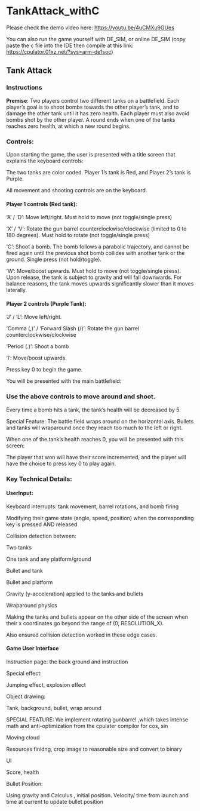# TankAttack_withC

Please check the demo video here: https://youtu.be/4uCMXu9GUes

You can also run the game yourself with DE_SIM, or online DE_SIM (copy paste the c file into the IDE then compile at this link: https://cpulator.01xz.net/?sys=arm-de1soc)



## Tank Attack 

### Instructions 

**Premise**: 
Two players control two different tanks on a battlefield. Each player’s goal is to shoot bombs towards the other player’s tank, and to damage the other tank until it has zero health. Each player must also avoid bombs shot by the other player. A round ends when one of the tanks reaches zero health, at which a new round begins.  

### Controls: 

Upon starting the game, the user is presented with a title screen that explains the keyboard controls:  

The two tanks are color coded. Player 1’s tank is Red, and Player 2’s tank is Purple.  

All movement and shooting controls are on the keyboard.  

#### Player 1 controls (Red tank): 

‘A’ / ‘D’: Move left/right. Must hold to move (not toggle/single press) 

‘X’ / ‘V’: Rotate the gun barrel counterclockwise/clockwise (limited to 0 to 180 degrees). Must hold to rotate (not toggle/single press) 

‘C’: Shoot a bomb. The bomb follows a parabolic trajectory, and cannot be fired again until the previous shot bomb collides with another tank or the ground. Single press (not hold/toggle). 

‘W’: Move/boost upwards. Must hold to move (not toggle/single press). Upon release, the tank is subject to gravity and will fall downwards. For balance reasons, the tank moves upwards significantly slower than it moves laterally.  

#### Player 2 controls (Purple Tank):  

‘J’ / ‘L’: Move left/right. 

‘Comma (,)’ / ‘Forward Slash (/)’: Rotate the gun barrel counterclockwise/clockwise 

‘Period (.)’: Shoot a bomb 

‘I’: Move/boost upwards.  

Press key 0 to begin the game.  

You will be presented with the main battlefield: 

 

### Use the above controls to move around and shoot.  

Every time a bomb hits a tank, the tank’s health will be decreased by 5.  

Special Feature: The battle field wraps around on the horizontal axis. Bullets and tanks will wraparound once they reach too much to the left or right.  

When one of the tank’s health reaches 0, you will be presented with this screen:  

 

The player that won will have their score incremented, and the player will have the choice to press key 0 to play again.  

### Key Technical Details:
#### UserInput:

Keyboard interrupts: tank movement, barrel rotations, and bomb firing 

Modifying their game state (angle, speed, position) when the corresponding key is pressed AND released 

Collision detection between: 

Two tanks 

One tank and any platform/ground 

Bullet and tank 

Bullet and platform 

Gravity (y-acceleration) applied to the tanks and bullets 

Wraparound physics 

Making the tanks and bullets appear on the other side of the screen when their x coordinates go beyond the range of (0, RESOLUTION_X).  

Also ensured collision detection worked in these edge cases.  

 
#### Game User Interface 

Instruction page: the back ground and instruction 

Special effect: 

Jumping effect, explosion effect 

Object drawing: 

Tank, background, bullet, wrap around 

SPECIAL FEATURE: We implement rotating gunbarrel ,which takes intense math and anti-optimization from the cpulater compilor for cos, sin 

Moving cloud 

Resources finidng, crop image to reasonable size and convert to binary 

UI 

Score, health 

Bullet Position: 

Using gravity and Calculus , initial position. Velocity/ time from launch and time at current to update bullet position 

 
